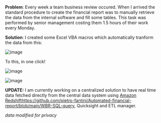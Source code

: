 **Problem**: Every week a team business review occured. When I arrived the standard procedure to create the financial report was to manually retrieve the data from the internal software and fill some tables. This task was performed by senior management costing them 1.5 hours of their work every Monday.

**Solution**: I created some Excel VBA macros which automatically tranform the data from this:

![image](https://github.com/pietro-fantini/Automated-financial-report/assets/136325329/ae0dfefb-14f5-47aa-827e-a70255f10c2e)

To this, in one click!

![image](https://github.com/pietro-fantini/Automated-financial-report/assets/136325329/8d1d4936-2395-4e9e-9123-d7ce695a26de)

![image](https://github.com/pietro-fantini/Automated-financial-report/assets/136325329/844959f7-ce02-4e6e-82be-be27fec023fa)

**UPDATE:** I am currently working on a centralized solution to have real time data fetched directly from the central data system using [Amazon Redshift](https://github.com/pietro-fantini/Automated-financial-report/blob/main/WBR-SQL-query)https://github.com/pietro-fantini/Automated-financial-report/blob/main/WBR-SQL-query, Quicksight and ETL manager.

*data modified for privacy*
